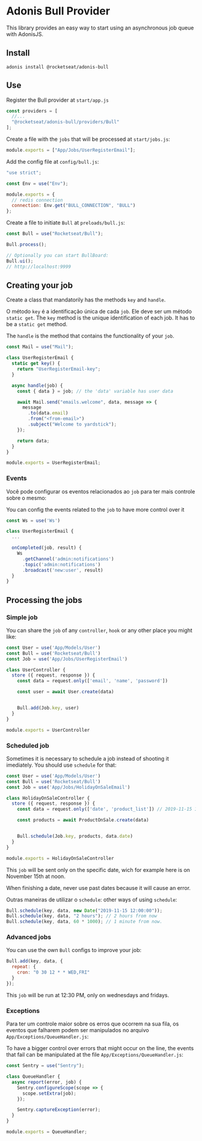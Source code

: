 # Adonis Bull Provider

This library provides an easy way to start using an asynchronous job queue with AdonisJS.

## Install

`adonis install @rocketseat/adonis-bull`

## Use

Register the Bull provider at `start/app.js`

```js
const providers = [
  //...
  "@rocketseat/adonis-bull/providers/Bull"
];
```

Create a file with the `jobs` that will be processed at `start/jobs.js`:

```js
module.exports = ["App/Jobs/UserRegisterEmail"];
```

Add the config file at `config/bull.js`:

```js
"use strict";

const Env = use("Env");

module.exports = {
  // redis connection
  connection: Env.get("BULL_CONNECTION", "BULL")
};
```

Create a file to initiate `Bull` at `preloads/bull.js`:

```js
const Bull = use("Rocketseat/Bull");

Bull.process();

// Optionally you can start BullBoard:
Bull.ui();
// http://localhost:9999
```

## Creating your job

Create a class that mandatorily has the methods `key` and `handle`.

O método `key` é a identificação única de cada `job`. Ele deve ser um método `static get`.
The `key` method is the unique identification of each job. It has to be a `static get` method.

The `handle` is the method that contains the functionality of your `job`.

```js
const Mail = use("Mail");

class UserRegisterEmail {
  static get key() {
    return "UserRegisterEmail-key";
  }

  async handle(job) {
    const { data } = job; // the 'data' variable has user data

    await Mail.send("emails.welcome", data, message => {
      message
        .to(data.email)
        .from("<from-email>")
        .subject("Welcome to yardstick");
    });

    return data;
  }
}

module.exports = UserRegisterEmail;
```

### Events

Você pode configurar os eventos relacionados ao `job` para ter mais controle sobre o mesmo:

You can config the events related to the `job` to have more control over it

```js
const Ws = use('Ws')

class UserRegisterEmail {
  ...

  onCompleted(job, result) {
    Ws
      .getChannel('admin:notifications')
      .topic('admin:notifications')
      .broadcast('new:user', result)
  }
}
```

## Processing the jobs

### Simple job

You can share the `job` of any `controller`, `hook` or any other place you might like:

```js
const User = use('App/Models/User')
const Bull = use('Rocketseat/Bull')
const Job = use('App/Jobs/UserRegisterEmail')

class UserController {
  store ({ request, response }) {
    const data = request.only(['email', 'name', 'password'])

    const user = await User.create(data)


    Bull.add(Job.key, user)
  }
}

module.exports = UserController
```

### Scheduled job

Sometimes it is necessary to schedule a job instead of shooting it imediately. You should use `schedule` for that:

```js
const User = use('App/Models/User')
const Bull = use('Rocketseat/Bull')
const Job = use('App/Jobs/HolidayOnSaleEmail')

class HolidayOnSaleController {
  store ({ request, response }) {
    const data = request.only(['date', 'product_list']) // 2019-11-15 12:00:00

    const products = await ProductOnSale.create(data)


    Bull.schedule(Job.key, products, data.date)
  }
}

module.exports = HolidayOnSaleController
```

This `job` will be sent only on the specific date, wich for example here is on November 15th at noon.

When finishing a date, never use past dates because it will cause an error.

Outras maneiras de utilizar o `schedule`:
other ways of using `schedule`:

```js
Bull.schedule(key, data, new Date("2019-11-15 12:00:00"));
Bull.schedule(key, data, "2 hours"); // 2 hours from now
Bull.schedule(key, data, 60 * 1000); // 1 minute from now.
```

### Advanced jobs

You can use the own `Bull` configs to improve your job:

```js
Bull.add(key, data, {
  repeat: {
    cron: "0 30 12 * * WED,FRI"
  }
});
```

This `job` will be run at 12:30 PM, only on wednesdays and fridays.

### Exceptions

Para ter um controle maior sobre os erros que ocorrem na sua fila, os eventos que falharem podem ser manipulados no arquivo `App/Exceptions/QueueHandler.js`:

To have a bigger control over errors that might occur on the line, the events that fail can be manipulated at the file `App/Exceptions/QueueHandler.js`:

```js
const Sentry = use("Sentry");

class QueueHandler {
  async report(error, job) {
    Sentry.configureScope(scope => {
      scope.setExtra(job);
    });

    Sentry.captureException(error);
  }
}

module.exports = QueueHandler;
```
